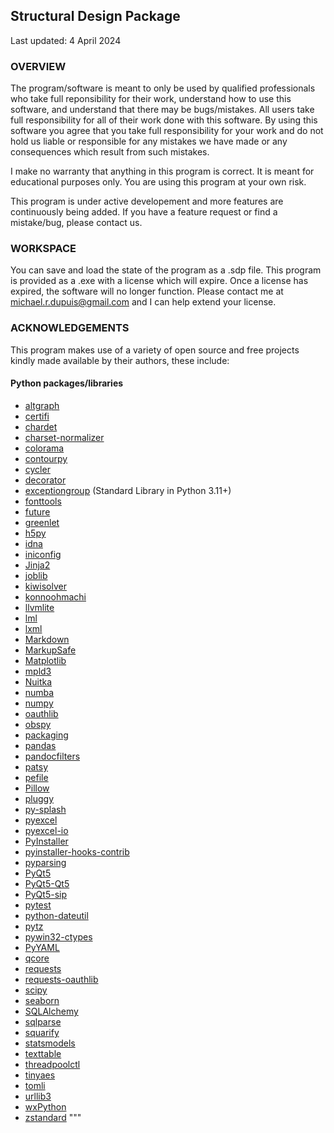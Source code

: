 ## Structural Design Package
Last updated: 4 April 2024

### OVERVIEW

The program/software is meant to only be used by qualified professionals who take full reponsibility for their work, understand how to use this software, and understand that there may be bugs/mistakes. All users take full responsibility for all of their work done with this software. By using this software you agree that you take full responsibility for your work and do not hold us liable or responsible for any mistakes we have made or any consequences which result from such mistakes.

I make no warranty that anything in this program is correct. It is meant for educational purposes only. You are using this program at your own risk.

This program is under active developement and more features are continuously being added. If you have a feature request or find a mistake/bug, please contact us.

### WORKSPACE

You can save and load the state of the program as a .sdp file. This program is provided as a .exe with a license which will expire. Once a license has expired, the software will no longer function. Please contact me at michael.r.dupuis@gmail.com and I can help extend your license.

### ACKNOWLEDGEMENTS

This program makes use of a variety of open source and free projects kindly made available by their authors, these include:

#### Python packages/libraries
- [altgraph](https://altgraph.readthedocs.io/en/latest/)
- [certifi](https://certifi.io/en/latest/)
- [chardet](https://chardet.readthedocs.io/en/latest/)
- [charset-normalizer](https://charset-normalizer.readthedocs.io/en/latest/)
- [colorama](https://pypi.org/project/colorama/)
- [contourpy](https://contourpy.readthedocs.io/en/latest/)
- [cycler](https://matplotlib.org/cycler/)
- [decorator](https://github.com/micheles/decorator)
- [exceptiongroup](https://docs.python.org/3/library/exceptions.html#ExceptionGroup) (Standard Library in Python 3.11+)
- [fonttools](https://fonttools.readthedocs.io/en/latest/)
- [future](https://python-future.org/)
- [greenlet](https://greenlet.readthedocs.io/en/latest/)
- [h5py](https://docs.h5py.org/en/stable/)
- [idna](https://github.com/kjd/idna)
- [iniconfig](https://pypi.org/project/iniconfig/)
- [Jinja2](https://jinja.palletsprojects.com/)
- [joblib](https://joblib.readthedocs.io/en/latest/)
- [kiwisolver](https://kiwisolver.readthedocs.io/en/latest/)
- [konnoohmachi](https://github.com/obspy/obspy/wiki)
- [llvmlite](https://llvmlite.readthedocs.io/en/latest/)
- [lml](https://lml.readthedocs.io/en/latest/)
- [lxml](https://lxml.de/)
- [Markdown](https://python-markdown.github.io/)
- [MarkupSafe](https://pypi.org/project/MarkupSafe/)
- [Matplotlib](https://matplotlib.org/stable/index.html)
- [mpld3](http://mpld3.github.io/)
- [Nuitka](https://nuitka.net/)
- [numba](https://numba.pydata.org/)
- [numpy](https://numpy.org/doc/)
- [oauthlib](https://oauthlib.readthedocs.io/en/latest/)
- [obspy](https://docs.obspy.org/)
- [packaging](https://packaging.pypa.io/en/latest/)
- [pandas](https://pandas.pydata.org/)
- [pandocfilters](https://github.com/jgm/pandocfilters)
- [patsy](https://patsy.readthedocs.io/en/latest/)
- [pefile](https://pefile.readthedocs.io/en/latest/)
- [Pillow](https://pillow.readthedocs.io/en/stable/)
- [pluggy](https://pluggy.readthedocs.io/en/latest/)
- [py-splash](https://pypi.org/project/py-splash/)
- [pyexcel](https://pyexcel.readthedocs.io/en/latest/)
- [pyexcel-io](https://pyexcel-io.readthedocs.io/en/latest/)
- [PyInstaller](https://pyinstaller.readthedocs.io/en/stable/usage.html)
- [pyinstaller-hooks-contrib](https://github.com/pyinstaller/pyinstaller-hooks-contrib)
- [pyparsing](https://pyparsing-docs.readthedocs.io/en/latest/)
- [PyQt5](https://www.riverbankcomputing.com/static/Docs/PyQt5/)
- [PyQt5-Qt5](https://www.riverbankcomputing.com/static/Docs/PyQt5/)
- [PyQt5-sip](https://www.riverbankcomputing.com/software/sip/intro)
- [pytest](https://docs.pytest.org/en/stable/)
- [python-dateutil](https://dateutil.readthedocs.io/en/stable/)
- [pytz](https://pythonhosted.org/pytz/)
- [pywin32-ctypes](https://github.com/enthought/pywin32-ctypes)
- [PyYAML](https://pyyaml.org/wiki/PyYAMLDocumentation)
- [qcore](https://github.com/quantopian/qcore)
- [requests](https://requests.readthedocs.io/en/latest/)
- [requests-oauthlib](https://requests-oauthlib.readthedocs.io/en/latest/)
- [scipy](https://docs.scipy.org/doc/scipy/reference/)
- [seaborn](https://seaborn.pydata.org/introduction.html)
- [SQLAlchemy](https://www.sqlalchemy.org/)
- [sqlparse](https://sqlparse.readthedocs.io/en/latest/)
- [squarify](https://pypi.org/project/squarify/)
- [statsmodels](https://www.statsmodels.org/stable/index.html)
- [texttable](https://pypi.org/project/texttable/)
- [threadpoolctl](https://github.com/joblib/threadpoolctl)
- [tinyaes](https://pypi.org/project/tinyaes/)
- [tomli](https://tomli.readthedocs.io/en/latest/)
- [urllib3](https://urllib3.readthedocs.io/en/latest/)
- [wxPython](https://www.wxpython.org/)
- [zstandard](https://pypi.org/project/zstandard/)
"""

